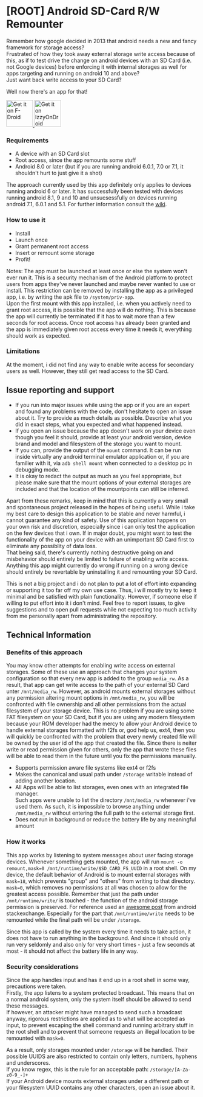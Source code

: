 # [ROOT] Android SD-Card R/W Remounter
Remember how google decided in 2013 that android needs a new and fancy framework for storage access?  
Frustrated of how they took away external storage write access because of this, as if to test drive the change on android devices with an SD Card (i.e. not Google devices) before enforcing it with internal storages as well for apps targeting and running on android 10 and above?  
Just want back write access to your SD Card?  

Well now there's an app for that!

<a href="https://f-droid.org/app/com.gitlab.giwiniswut.rwremount">
 <img src="https://fdroid.gitlab.io/artwork/badge/get-it-on.png"
      alt="Get it on F-Droid"
      height="70">
</a>
<a href="https://apt.izzysoft.de/fdroid/index/apk/com.gitlab.giwiniswut.rwremount">
 <img src="https://gitlab.com/IzzyOnDroid/repo/-/raw/master/assets/IzzyOnDroid.png"
      alt="Get it on IzzyOnDroid"
      height="70">
</a>

### Requirements
- A device with an SD Card slot
- Root access, since the app remounts some stuff
- Android 8.0 or later (but if you are running android 6.0.1, 7.0 or 7.1, it shouldn't hurt to just give it a shot)

The approach currently used by this app definitely only applies to devices running android 6 or later.
It has successfully been tested with devices running android 8.1, 9 and 10 and unsucsessfully on devices running android 7.1, 6.0.1 and 5.1.
For further information consult the [wiki](https://github.com/SebiderSushi/android-media-rw-remounter/wiki).


### How to use it
- Install
- Launch once
- Grant permanent root access
- Insert or remount some storage
- Profit!

Notes:
The app must be launched at least once or else the system won't ever run it. This is a security mechanism of the Android platform to protect users from apps they've never launched and maybe never wanted to use or install.
This restriction can be removed by installing the app as a privileged app, i.e. by writing the apk file to `/system/priv-app`.  
Upon the first mount with this app installed, i.e. when you actively need to grant root access, it is possible that the app will do nothing.
This is because the app will currently be terminated if it has to wait more than a few seconds for root access. Once root access has already been granted and the app is immediately given root access every time it needs it, everything should work as expected.

### Limitations
At the moment, i did not find any way to enable write access for secondary users as well. However, they still get read access to the SD Card.

## Issue reporting and support
- If you run into major issues while using the app or if you are an expert and found any problems with the code, don't hesitate to open an issue about it. Try to provide as much details as possible. Describe what you did in exact steps, what you expected and what happened instead.
- If you open an issue because the app doesn't work on your device even though you feel it should, provide at least your android version, device brand and model and filesystem of the storage you want to mount.
- If you can, provide the output of the `mount` command. It can be run inside virtually any android terminal emulator application or, if you are familier with it, via `adb shell mount` when connected to a desktop pc in debugging mode.
- It is okay to redact the output as much as you feel appropriate, but please make sure that the mount options of your external storages are included and that the location of the mountpoints can still be inferred.

Apart from these remarks, keep in mind that this is currently a very small and spontaneous project released in the hopes of being useful. While i take my best care to design this application to be stable and never harmful, i cannot guarantee any kind of safety. Use of this application happens on your own risk and discretion, especially since i can only test the application on the few devices that i own. If in major doubt, you might want to test the functionality of the app on your device with an unimportant SD Card first to eliminate any possiblity of data loss.  
That being said, there's currently nothing destructive going on and misbehavior should entirely be limited to failure of enabling write access. Anything this app might currently do wrong if running on a wrong device should entirely be revertable by uninstalling it and remounting your SD Card.

This is not a big project and i do not plan to put a lot of effort into expanding or supporting it too far off my own use case. Thus, i will mostly try to keep it minimal and be satisfied with plain functionality. However, if someone else if willing to put effort into it i don't mind. Feel free to report issues, to give suggestions and to open pull requests while not expecting too much activity from me personally apart from administrating the repository.

## Technical Information
### Benefits of this approach
You may know other attempts for enabling write access on external storages. Some of these use an approach that changes your system configuration so that every new app is added to the group `media_rw`. As a result, that app can get write access to the path of your external SD Card unter `/mnt/media_rw`.
However, as android mounts external storages without any permission altering mount options in `/mnt/media_rw`, you will be confronted with file ownership and all other permissions from the actual filesystem of your storage device.
This is no problem if you are using some FAT filesystem on your SD Card, but if you are using any modern filesystem because your ROM developer had the mercy to allow your Android device to handle external storages formatted with f2fs or, god help us, ext4, then you will quickly be confronted with the problem that every newly created file will be owned by the user id of the app that created the file. Since there is neiter write or read permission given for others, only the app that wrote these files will be able to read them in the future until you fix the permissions manually.
- Supports permission aware file systems like ext4 or f2fs
- Makes the canonical and usual path under `/storage` writable instead of adding another location.
- All Apps will be able to list storages, even ones with an integrated file manager.  
Such apps were unable to list the directory `/mnt/media_rw` whenever i've used them. As such, it is impossible to browse anything under `/mnt/media_rw` without entering the full path to the external storage first.
- Does not run in background or reduce the battery life by any meaningful amount

### How it works
This app works by listening to system messages about user facing storage devices. Whenever something gets mounted, the app will run `mount -o remount,mask=0 /mnt/runtime/write/$SD_CARD_FS_UUID` in a root shell.
On my device, the default behavior of Android is to mount external storages with `mask=18`, which prevents "group" and "others" from writing to that directory. `mask=0`, which removes no permissions at all was chosen to allow for the greatest access possible. Remember that just the path under `/mnt/runtime/write/` is touched - the function of the android storage permission is preserved.
For reference used an [awesome post](https://android.stackexchange.com/questions/217741/how-to-bind-mount-a-folder-inside-sdcard-with-correct-permissions/217936#217936) from android stackexchange.
Especially for the part that `/mnt/runtime/write` needs to be remounted while the final path will be under `/storage`.

Since this app is called by the system every time it needs to take action, it does not have to run anything in the background. And since it should only run very seldomly and also only for very short times - just a few seconds at most - it should not affect the battery life in any way.

### Security considerations
Since the app handles input and has it end up in a root shell in some way, precautions were taken.  
Firstly, the app listens to a system protected broadcast. This means that on a normal android system, only the system itself should be allowed to send these messages.  
If however, an attacker might have managed to send such a broadcast anyway, rigorous restrictions are applied as to what will be accepted as input, to prevent escaping the shell command and running arbitrary stuff in the root shell and to prevent that someone requests an illegal location to be remounted with `mask=0`.

As a result, only storages mounted under `/storage` will be handled. Their possible UUIDS are also restricted to contain only letters, numbers, hyphens and underscores.  
If you know regex, this is the rule for an acceptable path: `/storage/[A-Za-z0-9_-]+`  
If your Android device mounts external storages under a different path or your filesystem UUID contains any other characters, open an issue about it.
